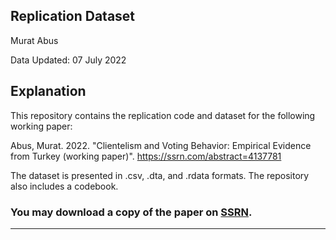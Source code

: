 ## Replication Dataset 

Murat Abus  

Data Updated: 07 July 2022


## Explanation

This repository contains the replication code and dataset for the following working paper:

Abus, Murat. 2022. "Clientelism and Voting Behavior: Empirical Evidence from Turkey (working paper)". https://ssrn.com/abstract=4137781

The dataset is presented in .csv, .dta, and .rdata formats. The repository also includes a codebook.

### You may download a copy of the paper on [SSRN](https://ssrn.com/abstract=4137781).

----
